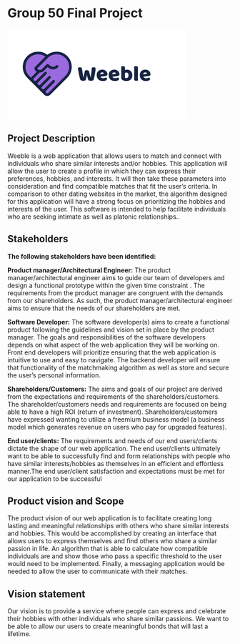 # Group 50 Final Project

![Weeble Logo](Code/weeble_logo.png)

## Project Description 

Weeble is a web application that allows users to match and connect with individuals who share
similar interests and/or hobbies. This application will allow the user to create a profile in which
they can express their preferences, hobbies, and interests. It will then take these parameters into
consideration and find compatible matches that fit the user’s criteria. In comparison to other
dating websites in the market, the algorithm designed for this application will have a strong focus
on prioritizing the hobbies and interests of the user. This software is intended to help facilitate
individuals who are seeking intimate as well as platonic relationships.. 

## Stakeholders

**The following stakeholders have been identified:**

**Product manager/Architectural Engineer:**
The product manager/architectural engineer aims to guide our team of developers and design a
functional prototype within the given time constraint . The requirements from the product
manager are congruent with the demands from our shareholders. As such, the product
manager/architectural engineer aims to ensure that the needs of our shareholders are met.

**Software Developer:**
The software developer(s) aims to create a functional product following the guidelines and vision
set in place by the product manager. The goals and responsibilities of the software developers
depends on what aspect of the web application they will be working on. Front end developers
will prioritize ensuring that the web application is intuitive to use and easy to navigate. The
backend developer will ensure that functionality of the matchmaking algorithm as well as store
and secure the user’s personal information.

**Shareholders/Customers:**
The aims and goals of our project are derived from the expectations and requirements of the
shareholders/customers. The shareholder/customers needs and requirements are focused on being
able to have a high ROI (return of investment). Shareholders/customers have expressed wanting
to utilize a freemium business model (a business model which generates revenue on users who
pay for upgraded features).

**End user/clients:**
The requirements and needs of our end users/clients dictate the shape of our web application.
The end user/clients ultimately want to be able to successfully find and form relationships with
people who have similar interests/hobbies as themselves in an efficient and effortless manner.The end user/client satisfaction and expectations must be met for our application to be successful

## Product vision and Scope

The product vision of our web application is to facilitate creating long lasting and meaningful
relationships with others who share similar interests and hobbies. This would be accomplished
by creating an interface that allows users to express themselves and find others who share a
similar passion in life. An algorithm that is able to calculate how compatible individuals are and
show those who pass a specific threshold to the user would need to be implemented. Finally, a
messaging application would be needed to allow the user to communicate with their matches.

## Vision statement

Our vision is to provide a service where people can express and celebrate their hobbies with
other individuals who share similar passions. We want to be able to allow our users to create
meaningful bonds that will last a lifetime.



